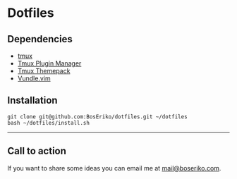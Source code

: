 # Dotfiles
## Dependencies
- [tmux](https://github.com/tmux/tmux/wiki)
- [Tmux Plugin Manager](https://github.com/tmux-plugins/tpm)
- [Tmux Themepack](https://github.com/jimeh/tmux-themepack)
- [Vundle.vim](https://github.com/VundleVim/Vundle.vim)

## Installation

    git clone git@github.com:BosEriko/dotfiles.git ~/dotfiles
    bash ~/dotfiles/install.sh

------

## Call to action
If you want to share some ideas you can email me at mail@boseriko.com.
